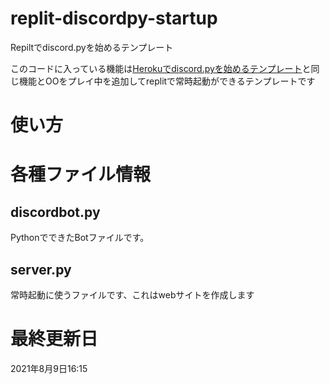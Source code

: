 
# replit-discordpy-startup
Repiltでdiscord.pyを始めるテンプレート

このコードに入っている機能は[Herokuでdiscord.pyを始めるテンプレート](https://github.com/DiscordBotPortalJP/discordpy-startup)と同じ機能とOOをプレイ中を追加してreplitで常時起動ができるテンプレートです 
# 使い方

# 各種ファイル情報
## discordbot.py
PythonでできたBotファイルです。
## server.py 
常時起動に使うファイルです、これはwebサイトを作成します
# 最終更新日
2021年8月9日16:15
